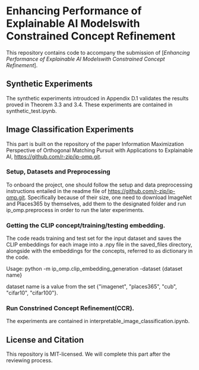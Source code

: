 # Enhancing Performance of Explainable AI Modelswith Constrained Concept Refinement

This repository contains code to accompany the submission of [*Enhancing Performance of Explainable AI Modelswith Constrained Concept Refinement*].

## Synthetic Experiments
The synthetic experiments introudced in Appendix D.1 validates the results proved in Theorem 3.3 and 3.4. These experiments are contained in synthetic_test.ipynb.

## Image Classification Experiments
This part is built on the repository of the paper Information Maximization Perspective of Orthogonal Matching Pursuit with Applications to Explainable AI, https://github.com/r-zip/ip-omp.git.

### Setup, Datasets and Preprocessing
To onboard the project, one should follow the setup and data preprocessing instructions entailed in the readme file of https://github.com/r-zip/ip-omp.git. Specifically because of their size, one need to download ImageNet and Places365 by themselves, add them to the designated folder and run ip_omp.preprocess in order to run the later experiments.

### Getting the CLIP concept/training/testing embedding.

The code reads training and test set for the input dataset and saves the CLIP embeddings for each image into a .npy file in the saved_files directory, alongside with the embeddings for the concepts, referred to as dictionary in the code.

Usage: python -m ip_omp.clip_embedding_generation -dataset {dataset name}

dataset name is a value from the set {"imagenet", "places365", "cub", "cifar10", "cifar100"}.

### Run Constrined Concept Refinement(CCR).

The experiments are contained in interpretable_image_classification.ipynb.

## License and Citation
This repository is MIT-licensed. We will complete this part after the reviewing process.
